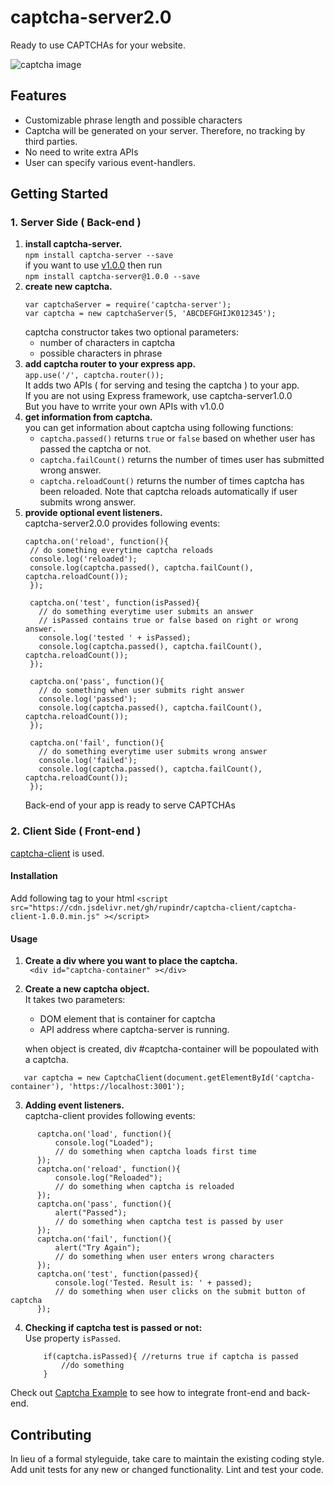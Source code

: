 captcha-server2.0  
==============
Ready to use CAPTCHAs for your website.  

![captcha image](https://rupindr.github.io/rupindr/images/captcha1.png "captcha generated  by captcha-server2.0")
## Features  
* Customizable phrase length and possible characters  
* Captcha will be generated on your server. Therefore, no tracking by third parties.  
* No need to write extra APIs  
* User can specify various event-handlers.  
## Getting Started
### 1. Server Side ( Back-end )
1. **install captcha-server.**  
`npm install captcha-server --save`  
if you want to use [v1.0.0](/docs/Readme1.0.0.md) then run  
`npm install captcha-server@1.0.0 --save`  
2. **create new captcha.**
    ``` 
    var captchaServer = require('captcha-server');
    var captcha = new captchaServer(5, 'ABCDEFGHIJK012345');
    ```
    captcha constructor takes two optional parameters:
    * number of characters in captcha
    * possible characters in phrase
3. **add captcha router to your express app.**  
`app.use('/', captcha.router());`  
It adds two APIs ( for serving and tesing the captcha ) to your app.  
If you are not using Express framework, use captcha-server1.0.0  
But you have to wrrite your own APIs with v1.0.0  
4. **get information from captcha.**  
you can get information about captcha using following functions:  
    * `captcha.passed()` returns `true` or `false` based on whether user has passed the captcha or not.  
    * `captcha.failCount()` returns the number of times user has submitted wrong answer.  
    * `captcha.reloadCount()` returns the number of times captcha has been  reloaded. Note that captcha reloads automatically if user   submits wrong answer.  
5. **provide optional event listeners.**  
 captcha-server2.0.0 provides following events:  
   ```
   captcha.on('reload', function(){
    // do something everytime captcha reloads
    console.log('reloaded');
    console.log(captcha.passed(), captcha.failCount(), captcha.reloadCount());
    });

    captcha.on('test', function(isPassed){
      // do something everytime user submits an answer
      // isPassed contains true or false based on right or wrong answer.
      console.log('tested ' + isPassed);
      console.log(captcha.passed(), captcha.failCount(), captcha.reloadCount());
    });

    captcha.on('pass', function(){
      // do something when user submits right answer
      console.log('passed');
      console.log(captcha.passed(), captcha.failCount(), captcha.reloadCount());
    });

    captcha.on('fail', function(){
      // do something everytime user submits wrong answer
      console.log('failed');
      console.log(captcha.passed(), captcha.failCount(), captcha.reloadCount());
    });
   ```
   Back-end of your app is ready to serve CAPTCHAs
   
### 2. Client Side ( Front-end )
[captcha-client](https://github.com/rupindr/captcha-client) is used.
#### Installation
Add following tag to your html
  `<script src="https://cdn.jsdelivr.net/gh/rupindr/captcha-client/captcha-client-1.0.0.min.js" ></script>`
#### Usage
1. **Create a div where you want to place the captcha.**  
` <div id="captcha-container" ></div>`
2. **Create a new captcha object.**  
 It takes two parameters:
   * DOM element that is container for captcha
   * API address where captcha-server is running.  
   
   when object is created, div #captcha-container will be popoulated with a captcha.
  ```
     var captcha = new CaptchaClient(document.getElementById('captcha-container'), 'https://localhost:3001');
  ```  

3. **Adding event listeners.**  
captcha-client provides following events:
  ```
        captcha.on('load', function(){
            console.log("Loaded");
            // do something when captcha loads first time
        });
        captcha.on('reload', function(){
            console.log("Reloaded");
            // do something when captcha is reloaded
        });
        captcha.on('pass', function(){
            alert("Passed");
            // do something when captcha test is passed by user
        });
        captcha.on('fail', function(){
            alert("Try Again");
            // do something when user enters wrong characters
        });
        captcha.on('test', function(passed){
            console.log('Tested. Result is: ' + passed);
            // do something when user clicks on the submit button of captcha
        });
   ```
    
 4. **Checking if captcha test is passed or not:**   
 Use property `isPassed`.  
    ```
        if(captcha.isPassed){ //returns true if captcha is passed
            //do something
        }
    ```
  
  Check out [Captcha Example](https://github.com/rupindr/captcha-example) to see how to integrate front-end and back-end.

## Contributing

In lieu of a formal styleguide, take care to maintain the existing coding style.
Add unit tests for any new or changed functionality. Lint and test your code.
